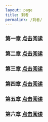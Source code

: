 ```yaml
---
layout: page
title: 剩者
permalink: /剩者/
---
```


### 第一章 <a href="https://praguednew.github.io/shengzhe-one/"> 点击阅读 </a>

### 第二章 <a href="https://praguednew.github.io/shengzhe-two/"> 点击阅读 </a>

### 第三章 <a href="https://praguednew.github.io/shengzhe-three/"> 点击阅读 </a>

### 第四章 <a href="https://praguednew.github.io/shengzhe-four/"> 点击阅读 </a>

### 第五章 <a href="https://praguednew.github.io/shengzhe-five/"> 点击阅读 </a>

### 第六章 <a href="https://praguednew.github.io/shengzhe-six/"> 点击阅读 </a>


